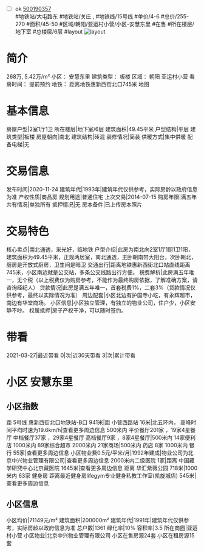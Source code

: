 - [ ] ok [500190357](https://bj.5i5j.com/ershoufang/500190357.html)  
 #地铁站/大屯路东 #地铁站/关庄 ,  #地铁线/15号线
#单价/4-6 #总价/255-270 #面积/45-50   #区域/朝阳/亚运村小营/小区-安慧东里 #在售 #所在楼层/地下室 #总楼层/6层 #layout 
![layout](http://image2.5i5j.com//group2/M00/98/28/CgqJM10sCiKASlUuAAJl3D66Brk535.jpg_P5.jpg) 
# 简介 
 268万,  5.42万/m² 
小区： 安慧东里
建筑类型： 板楼
区域： 朝阳 亚运村小营
看房时间： 提前预约
地铁： 距离地铁惠新西街北口745米 地图
# 基本信息 
 房屋户型|2室1厅1卫
所在楼层|地下室/6层
建筑面积|49.45平米
户型结构|平层
建筑类型|板楼
房屋朝向|南北
建筑结构|砖混
装修情况|简装
供暖方式|集中供暖
配备电梯|无
# 交易信息 
 发布时间|2020-11-24
建筑年代|1993年|建筑年代仅供参考，实际房龄以政府信息为准
产权性质|商品房
规划用途|普通住宅
上次交易|2014-07-15
购房年限|满五年
共有情况|单独所有
抵押情况|无
房本备件|已上传房本照片
# 交易特色 
 核心卖点|南北通透，采光好，临地铁
户型介绍|此房为南北向2室1厅1厨1卫1阳，建筑面积为49.45平米，正规两居室，南北通透，主卧朝南带大阳台，次卧朝北，厨房是开放式厨房，卫生间是暗卫
交通出行|距离地铁惠新西街北口站直线距离745米，小区南边就是公交站，多条公交线路出行方便。
税费解析|此房满五年唯一，无个税（以上税费仅为购房参考，不能作为最终购房依据，了解准确方案，请咨询经纪人）
贷款情况|此房是满五年唯一，首套税费1%，二套3%（贷款情况仅供参考，最终以实际情况为准）
周边配套|小区北边有护国寺小吃，有永辉超市，南边有华堂商场。
小区信息|小区独立管理，有独立的物业公司，住户少，小区安静不吵。
权属抵押|房子产权干净，可以随时签约。
# 带看 
 2021-03-27|最近带看	 0|次|近30天带看	 3|次|累计带看
# 小区 安慧东里
## 小区指数 
 距 5号线 惠新西街北口地铁站-B口 941米|距 小营西路站 16米|北五环内， 高峰时间平均时速为19.6km/h|查看更多周边信息
500米内 平价餐厅201家 ，19家4星餐厅
中档餐厅37家 ，29家4星餐厅
高档餐厅9家 ，8家4星餐厅|500米内 14家便利店
1000米内 89家综合超市
2000米内 21家商场|500米内 药店 8家
1000米内 银行 55家|查看更多周边信息
小区物业费0.5元/平米/月|1992年建成|物业公司为北京中兴物业管理有限公司|查看更多周边信息
2000米内二级医院 1家|距离 中国藏学研究中心北京藏医院  1645米|查看更多周边信息
距离 华汇紫薇公园 718米|1000米内 63家 健身房
距离最近健身房lifegym专业健身私教工作室(凯旋城店) 545米|查看更多周边信息
## 小区信息 
 小区均价|71149元/m²
建筑面积|200000m²
建筑年代|1991年|建筑年代仅供参考，实际房龄以政府信息为准
总户数|1361
绿化率|10%
容积率|3.5
所在商圈|亚运村小营
小区物业|北京中兴物业管理有限公司
小区在售房源24套
小区在租房源15套
